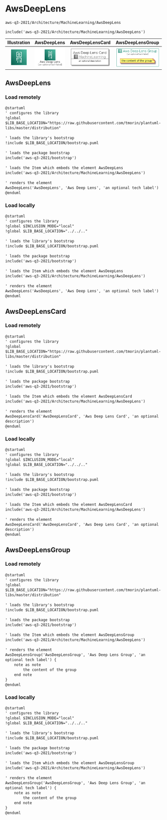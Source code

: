 # AwsDeepLens


```text
aws-q3-2021/Architecture/MachineLearning/AwsDeepLens
```

```text
include('aws-q3-2021/Architecture/MachineLearning/AwsDeepLens')
```



| Illustration | AwsDeepLens | AwsDeepLensCard | AwsDeepLensGroup |
| :---: | :---: | :---: | :---: |
| ![illustration for Illustration](../../../aws-q3-2021/Architecture/MachineLearning/AwsDeepLens.png) | ![illustration for AwsDeepLens](../../../aws-q3-2021/Architecture/MachineLearning/AwsDeepLens.Local.png) | ![illustration for AwsDeepLensCard](../../../aws-q3-2021/Architecture/MachineLearning/AwsDeepLensCard.Local.png) | ![illustration for AwsDeepLensGroup](../../../aws-q3-2021/Architecture/MachineLearning/AwsDeepLensGroup.Local.png) |




## AwsDeepLens

### Load remotely
```plantuml
@startuml
' configures the library
!global $LIB_BASE_LOCATION="https://raw.githubusercontent.com/tmorin/plantuml-libs/master/distribution"

' loads the library's bootstrap
!include $LIB_BASE_LOCATION/bootstrap.puml

' loads the package bootstrap
include('aws-q3-2021/bootstrap')

' loads the Item which embeds the element AwsDeepLens
include('aws-q3-2021/Architecture/MachineLearning/AwsDeepLens')

' renders the element
AwsDeepLens('AwsDeepLens', 'Aws Deep Lens', 'an optional tech label')
@enduml
```

### Load locally
```plantuml
@startuml
' configures the library
!global $INCLUSION_MODE="local"
!global $LIB_BASE_LOCATION="../../.."

' loads the library's bootstrap
!include $LIB_BASE_LOCATION/bootstrap.puml

' loads the package bootstrap
include('aws-q3-2021/bootstrap')

' loads the Item which embeds the element AwsDeepLens
include('aws-q3-2021/Architecture/MachineLearning/AwsDeepLens')

' renders the element
AwsDeepLens('AwsDeepLens', 'Aws Deep Lens', 'an optional tech label')
@enduml
```

## AwsDeepLensCard

### Load remotely
```plantuml
@startuml
' configures the library
!global $LIB_BASE_LOCATION="https://raw.githubusercontent.com/tmorin/plantuml-libs/master/distribution"

' loads the library's bootstrap
!include $LIB_BASE_LOCATION/bootstrap.puml

' loads the package bootstrap
include('aws-q3-2021/bootstrap')

' loads the Item which embeds the element AwsDeepLensCard
include('aws-q3-2021/Architecture/MachineLearning/AwsDeepLens')

' renders the element
AwsDeepLensCard('AwsDeepLensCard', 'Aws Deep Lens Card', 'an optional description')
@enduml
```

### Load locally
```plantuml
@startuml
' configures the library
!global $INCLUSION_MODE="local"
!global $LIB_BASE_LOCATION="../../.."

' loads the library's bootstrap
!include $LIB_BASE_LOCATION/bootstrap.puml

' loads the package bootstrap
include('aws-q3-2021/bootstrap')

' loads the Item which embeds the element AwsDeepLensCard
include('aws-q3-2021/Architecture/MachineLearning/AwsDeepLens')

' renders the element
AwsDeepLensCard('AwsDeepLensCard', 'Aws Deep Lens Card', 'an optional description')
@enduml
```

## AwsDeepLensGroup

### Load remotely
```plantuml
@startuml
' configures the library
!global $LIB_BASE_LOCATION="https://raw.githubusercontent.com/tmorin/plantuml-libs/master/distribution"

' loads the library's bootstrap
!include $LIB_BASE_LOCATION/bootstrap.puml

' loads the package bootstrap
include('aws-q3-2021/bootstrap')

' loads the Item which embeds the element AwsDeepLensGroup
include('aws-q3-2021/Architecture/MachineLearning/AwsDeepLens')

' renders the element
AwsDeepLensGroup('AwsDeepLensGroup', 'Aws Deep Lens Group', 'an optional tech label') {
    note as note
        the content of the group
    end note
}
@enduml
```

### Load locally
```plantuml
@startuml
' configures the library
!global $INCLUSION_MODE="local"
!global $LIB_BASE_LOCATION="../../.."

' loads the library's bootstrap
!include $LIB_BASE_LOCATION/bootstrap.puml

' loads the package bootstrap
include('aws-q3-2021/bootstrap')

' loads the Item which embeds the element AwsDeepLensGroup
include('aws-q3-2021/Architecture/MachineLearning/AwsDeepLens')

' renders the element
AwsDeepLensGroup('AwsDeepLensGroup', 'Aws Deep Lens Group', 'an optional tech label') {
    note as note
        the content of the group
    end note
}
@enduml
```

